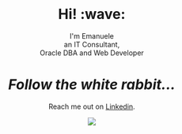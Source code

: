 <div align="center">
<br>
<h1 align='center'> Hi! :wave: </h1>
<p align='center'>
I'm Emanuele<br>
an IT Consultant,<br>
Oracle DBA and Web Developer
</p>
<h1 align='center'><i> Follow the white rabbit...</i></h1>
<p align='center'>Reach me out on <a href="https://www.linkedin.com/in/emanuelebono/">Linkedin</a>.</p>

<img align="center" src="https://github-readme-stats.vercel.app/api/top-langs/?username=mrwolfjunior&layout=compact" />
</div>